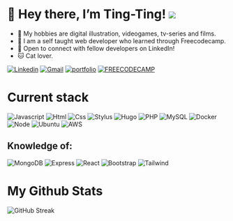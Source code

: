 # 👋 Hey there, I’m Ting-Ting! ![](https://komarev.com/ghpvc/?username=7ing7ing)


- 👀 My hobbies are digital illustration, videogames, tv-series and films.
- 🌱 I am a self taught web developer who learned through Freecodecamp.
- 🤝 Open to connect with fellow developers on LinkedIn!
- 🐱 Cat lover.
 
[![Linkedin](https://img.shields.io/badge/LinkedIn-0077B5?style=for-the-badge&logo=linkedin&logoColor=white)](https://www.linkedin.com/in/7ing7ing/)
[![Gmail](https://img.shields.io/badge/Gmail-D14836?style=for-the-badge&logo=gmail&logoColor=white)](mailto:hchunyu.tty@gmail.com)
[![portfolio](https://img.shields.io/badge/Portfolio-FF869E?style=for-the-badge&logo=Portfolio&logoColor=white)](https://7ing7ing.vercel.app/)
[![FREECODECAMP](https://img.shields.io/badge/-FREECODECAMP-243A73?style=for-the-badge&logo=Portfolio&logoColor=white)](https://www.freecodecamp.org/7ing7ing)


# Current stack
![Javascript](https://img.shields.io/badge/JavaScript-F7DF1E?style=for-the-badge&logo=javascript&logoColor=black)
![Html](https://img.shields.io/badge/HTML5-E34F26?style=for-the-badge&logo=html5&logoColor=white)
![Css](https://img.shields.io/badge/CSS3-1572B6?style=for-the-badge&logo=css3&logoColor=white)
![Stylus](https://img.shields.io/badge/stylus-%23ff6347.svg?style=for-the-badge&logo=stylus&logoColor=white)
![Hugo](https://img.shields.io/badge/Hugo-black.svg?style=for-the-badge&logo=Hugo)
![PHP](https://img.shields.io/badge/php-%23777BB4.svg?style=for-the-badge&logo=php&logoColor=white)
![MySQL](https://img.shields.io/badge/mysql-%2300f.svg?style=for-the-badge&logo=mysql&logoColor=white)
![Docker](https://img.shields.io/badge/docker-%230db7ed.svg?style=for-the-badge&logo=docker&logoColor=white)
![Node](	https://img.shields.io/badge/Node.js-43853D?style=for-the-badge&logo=node.js&logoColor=white)
![Ubuntu](https://img.shields.io/badge/Ubuntu-E95420?style=for-the-badge&logo=ubuntu&logoColor=white)
![AWS](https://img.shields.io/badge/AWS-%23FF9900.svg?style=for-the-badge&logo=amazon-aws&logoColor=white)

## Knowledge of:
![MongoDB](https://img.shields.io/badge/MongoDB-4EA94B?style=for-the-badge&logo=mongodb&logoColor=white)
![Express](https://img.shields.io/badge/Express.js-404D59?style=for-the-badge)
![React](https://img.shields.io/badge/React-20232A?style=for-the-badge&logo=react&logoColor=61DAFB)
![Bootstrap](https://img.shields.io/badge/Bootstrap-563D7C?style=for-the-badge&logo=bootstrap&logoColor=white)
![Tailwind](https://img.shields.io/badge/Tailwind_CSS-38B2AC?style=for-the-badge&logo=tailwind-css&logoColor=white)

# My Github Stats
![GitHub Streak](https://github-readme-streak-stats.herokuapp.com/?user=7ing7ing&theme=dark)

<!---
7ing7ing/7ing7ing is a ✨ special ✨ repository because its `README.md` (this file) appears on your GitHub profile.
You can click the Preview link to take a look at your changes.
--->
